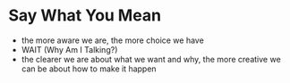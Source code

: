 # Say What You Mean

* the more aware we are, the more choice we have
* WAIT (Why Am I Talking?)
* the clearer we are about what we want and why, the more creative we can be about how to make it happen